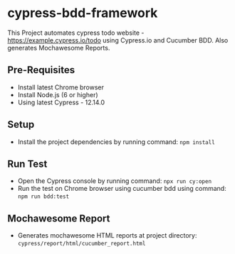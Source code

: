 # cypress-bdd-framework

This Project automates cypress todo website - https://example.cypress.io/todo using Cypress.io and Cucumber BDD. Also generates Mochawesome Reports.


## Pre-Requisites
- Install latest Chrome browser
- Install Node.js (6 or higher)
- Using latest Cypress - 12.14.0

## Setup
- Install the project dependencies by running command: `npm install`

## Run Test
- Open the Cypress console by running command: `npx run cy:open`
- Run the test on Chrome browser using cucumber bdd using command: `npm run bdd:test`

## Mochawesome Report
- Generates mochawesome HTML reports at project directory: `cypress/report/html/cucumber_report.html`

